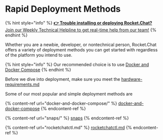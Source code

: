 # Rapid Deployment Methods

{% hint style="info" %}
[**👉 Trouble installing or deploying Rocket.Chat?** Join our Weekly Technical Helpline to get real-time help from our team!](https://app.livestorm.co/rocket-chat/rocketchats-weekly-technical-helpline?type=detailed)
{% endhint %}

Whether you are a newbie, developer, or nontechnical person, Rocket.Chat offers a variety of deployment methods you can get started with regardless of the platform you intend to use.

{% hint style="info" %}
Our recommended choice is to use [Docker and Docker Compose](docker-and-docker-compose/)
{% endhint %}

Before we dive into deployment, make sure you meet the [hardware-requirements.md](../hardware-requirements.md "mention")

Some of our most popular and simple deployment methods are

{% content-ref url="docker-and-docker-compose/" %}
[docker-and-docker-compose](docker-and-docker-compose/)
{% endcontent-ref %}

{% content-ref url="snaps/" %}
[snaps](snaps/)
{% endcontent-ref %}

{% content-ref url="rocketchatctl.md" %}
[rocketchatctl.md](rocketchatctl.md)
{% endcontent-ref %}
